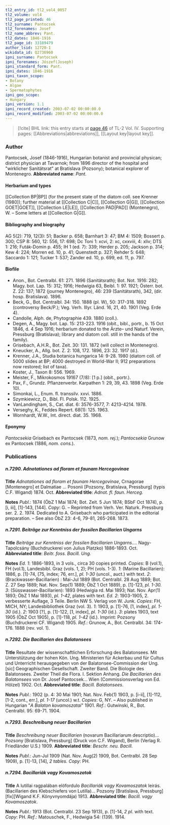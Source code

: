 ```yaml
---
tl2_entry_id: tl2_vol4_0057
tl2_volume: vol4
tl2_page_printed: 46
tl2_surname: Pantocsek
tl2_forenames: Josef
tl2_name_abbrev: Pant.
tl2_dates: 1846-1916
tl2_page_id: 33189479
author_lsid: 12720-1
wikidata_id: Q2736960
ipni_surname: Pantocsek
ipni_forenames: Jószef(Joseph)
ipni_standard_form: Pant.
ipni_dates: 1846-1916
ipni_taxon_scope: 
- Botany
- Algae
- Spermatophytes
ipni_geo_scope: 
- Hungary
ipni_version: 1.1
ipni_record_created: 2003-07-02 00:00:00.0
ipni_record_modified: 2003-07-02 00:00:00.0
---
```



> [!cite] BHL link: this entry starts at [page 46](https://www.biodiversitylibrary.org/page/33189479) of TL-2 Vol. IV.
> Supporting pages: [[Abbreviations|abbreviations]], [[Layout key|layout key]].

### Author

Pantocsek, Josef (1846-1916), Hungarian botanist and provincial physican; district physician at Tavarnok; from 1896 director of the hospital and "wirklicher Sanitätsrat" at Bratislava (Pozsony); botanical explorer of Montenegro. 
**Abbreviated name**: *Pant.*

#### Herbarium and types

[[Collection BP|BP]] (for the present state of the diatom coll. see Krenner (1980)); further material at [[Collection C|C]], [[Collection G|G]], [[Collection GOET|GOET]], [[Collection LE|LE]], [[Collection PAD|PAD]] (Montenegro), W. – Some letters at [[Collection G|G]].

#### Bibliography and biography

AG 5(2): 719, 12(3): 51; Backer p. 658; Barnhart 3: 47; BM 4: 1509; Bossert p. 300; CSP 8: 560, 12: 556, 17: 698; Dc Toni 1: xcvi, 2: xc, cxxviii, 4: xliv; DTS 1: 216; Futák-Domin p. 455; IH 1 (ed. 7): 339; Herder p. 205; Jackson p. 314; Kew 4: 224; Morren ed. 10, p. 41; Quenstedt p. 327; Rehder 5: 648; Saccardo 1: 121; Tucker 1: 537; Zander ed. 10, p. 699, ed. 11, p. 797.

#### Biofile

- Anon., Bot. Centralbl. 61: 271. 1896 (Sanitätsrath); Bot. Not. 1916: 282; Magy. bot. Lap. 15: 312; 1916; Hedwigia 63, Beibl. 1: 97. 1921; Österr. bot. Z. 22: 137; 1872 (journey Montenegro), 46: 239 (Sanitätsrath), 342, (dir. hosp. Bratislava). 1896.
- Beck, G., Bot. Centralbl. 34: 150. 1888 (pl. W), 50: 317-318. 1892 (controversy Beck/P.); Veg. Verh. Illyr. Länd. 16, 21, 40. 1901 (Veg. Erde 4).
- Candolle, Alph. de, Phytographie 439. 1880 (coll.).
- Degen, A., Magy. bot. Lap. 15: 213-223. 1916 (obit., bibl., portr., b. 15 Oct 1846, d. 4 Sep 1916; herbarium donated to the Ärzte– und Naturf. Verein, Pressburg (Bratislava); library and diatom coll. still in the hands of the family).
- Grisebach, A.H.R., Bot. Zeit. 30: 131. 1872 (will collect in Montenegro).
- Kneucker, A., Allg. bot. Z. 2: 108, 172. 1896, 23: 32. 1917 (d.).
- Krenner, J.A., Studia botanica hungarica 14: 9-28. 1980 (diatom coll. of 5000 slides at BP; 4000 destroyed in World-War II; 912 preparations now restored; list of taxa).
- Koster, J., Taxon 8: 556. 1969.
- Meister, F., Mikrokosmos 19167 (7/8): \[1 p.\] (obit., portr.).
- Pax, F., Grundz. Pflanzenverbr. Karpathen 1: 29, 39, 43. 1898 (Veg. Erde 10).
- Simonkai, L., Enum. fl. transsilv. xxvi. 1886.
- Szymkiewicz, D., Bibl. Fl. Polsk. 112. 1925.
- VanLandingham, S., Cat. diat. 6: 3576-3577, 7: 4213-4214. 1978.
- Verseghy, K., Feddes Repert. 68(1): 125. 1963.
- Wornhardt, W.W., Int. direct. diat. 35. 1968.

#### Eponymy

*Pantocsekia* Grisebach ex Pantocsek (1873, *nom. rej.*); *Pantocsekia* Grunow ex Pantocsek (1886, *nom. cons.*).

### Publications

##### n.7290. Adnotationes ad floram et faunam Hercegovinae

**Title**
*Adnotationes ad floram et faunam Hercegovinae*, Crnagorae \[Montenegro\] et Dalmatiae ... Posonii \[Pozsony, Bratislava, Pressburg\] (typis C.F. Wigand) 1874. Oct.
**Abbreviated title**: *Adnot. fl. faun. Herceg.*

**Notes**
*Publ*.: 1874 (ÖbZ 1 Mai 1874; Bot. Zeit. 5 Jun 1874; BSbF Oct 1874), p. \[i, iii\], \[1\]-143, \[144\]. *Copy*: G. – Reprinted from Verh. Ver. Naturk. Pressburg ser. 2. 2. 1974. Dedicated to A. Grisebach who participated in the editorial preparation. – See also ÖbZ 23: 4-6, 79-81, 265-268. 1873.

##### n.7291. Beiträge zur Kenntniss der fossilen Bacillarien Ungarns

**Title**
*Beiträge zur Kenntniss der fossilen Bacillarien Ungarns*.... Nagy-Tapolcsány (Buchdruckerei von Julius Platzko) 1886-1893. Oct.
**Abbreviated title**: *Beitr. foss. Bacill. Ung.*

**Notes**
*Ed. 1*: 1886-1893, in 3 vols., circa 30 copies printed. *Copies*: B (vol.1), FH (vol.1), Landesbibl. Graz (vols. 1, 2); PH (vols. 1-3).
*1*: (Marine Bacillarien): 1886, p. \[1\]-74, \[75, index; 76, err.\], *pl. 1-30* (uncol., auct.) with text.
*2*: (Brackwasser-Bacillarien) : Mai-Jul 1889 (Bot. Centralbl. 28 Aug 1889; Bot. Z. 27 Sep 1889; Nat. Nov. Sep(1) 1889; ÖbZ 1 Oct 1889), p. \[1\]-123, *pl. 1-30.*
*3*: (Süsswasser-Bacillarien): 1893 (Hedwigia rd. Mai 1893; Nat. Nov. Apr(1) 1893; ÖbZ 1 Mai 1893), *pl. 1-42*, plates with text.
*Ed. 2*: 1903-1905, 2. verbesserte Auflage, 3 Teile. Berlin NW 5. Verlag von W. Junk.
*Copies*: FH, MICH, NY; Landesbibliothek Graz (vol. 3).
*1*: 1903, p. \[1\]-76, \[1, index\], *pl. 1-30* (id.).
*2*: 1903 \[?\], p. \[1\]-122, \[1, index\], *pl. 1-30* (id.).
*3*: plates 1903, text 1905 (ÖbZ Oct 1905), p. \[1\]-118, *pl. 1-42* (id.). Imprint: Pozsony (Buchdruckerei CF. Wigand) 1905.
*Ref*.: Grunow, A., Bot. Centralbl. 34: 174-176. 1888 (rev. vol. 1).

##### n.7292. Die Bacillarien des Balatonsees

**Title**
Resultate der wissenschaftlichen Erforschung des Balatonsees. Mit Unterstützung der hohen Kön. Ung. Ministerien für Ackerbau und für Cultus und Unterricht herausgegeben von der Balatonsee-Commission der Ung. \[sic\] Geographischen Gesellschaft. Zweiter Band. Die Biologie des Balatonsees. Zweiter Theil die Flora. I. Sektion Anhang. *Die Bacillarien des Balatonsees* von Dr. Josef Pantocsek... Wien (Commissionsverlag von Ed. Hölzel) 1902. Oct.
**Abbreviated title**: *Bacill. Balatonsees*.

**Notes**
*Publ*.: 1902 (p. 4: 30 Mai 1901; Nat. Nov. Feb(1) 1903, p. \[i-ii\], \[1\]-112, \[1-2, cont., err.\], *pl. 1-17* (uncol.) w.t. *Copies*: G, NY. – Also published in Hungarian "*A Balaton kovamoszatai*" 1901.
*Ref*.: Gutwinski, R., Bot. Centralbl. 95: 69-71. 1904.

##### n.7293. Beschreibung neuer Bacillarien

**Title**
*Beschreibung neuer Bacillarien* (novarum Bacillariarum descriptio)... Pozsony \[Bratislava, Pressburg\] (Druck von C.F. Wigand), Berlin (Verlag R. Friedländer U.S.) 1909.
**Abbreviated title**: *Beschr. neu. Bacill.*

**Notes**
*Publ*.: Jun-Jul 1909 (Nat. Nov. Aug(2) 1909, Bot. Centralbl. 28 Sep 1909), p. \[1\]-13, \[14\], *2 tables. Copy*: PH.

##### n.7294. Bacillariák vagy Kovamoszatok

**Title**
A lutillai ragpalában elöfordulo *Bacillariák vagy Kovamoszatok* leirás. (Bacillarien des Klebschiefers von Lutilla)... Pozsony \[Bratislava, Pressburg\] \[fix\]\[Wigand K.F. Könyvnyomdája) 1913.
**Abbreviated title**: *Bacill. vagy Kovamoszatok*.

**Notes**
*Publ*.: 1913 (Bot. Centralbl. 23 Sep 1913), p. \[1\]-14, *2 pl*. with text. *Copy*: PH.
*Ref*.: Matouschek, F., Hedwigia 54: (139). 1914.

